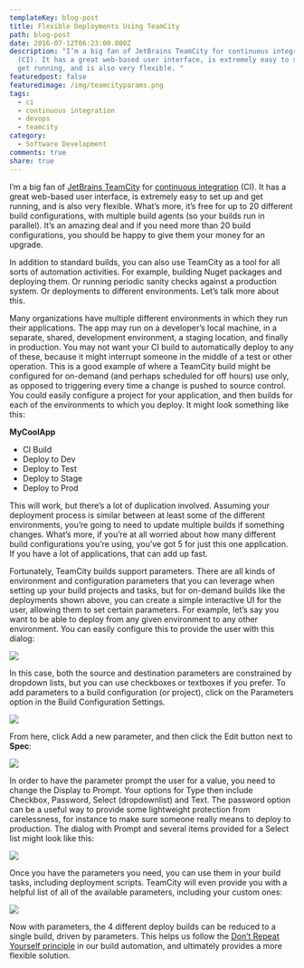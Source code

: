 ```yaml
---
templateKey: blog-post
title: Flexible Deployments Using TeamCity
path: blog-post
date: 2016-07-12T06:23:00.000Z
description: "I’m a big fan of JetBrains TeamCity for continuous integration
  (CI). It has a great web-based user interface, is extremely easy to set up and
  get running, and is also very flexible. "
featuredpost: false
featuredimage: /img/teamcityparams.png
tags:
  - ci
  - continuous integration
  - devops
  - teamcity
category:
  - Software Development
comments: true
share: true
---
```

I’m a big fan of [JetBrains TeamCity](https://www.jetbrains.com/teamcity/) for [continuous integration](http://deviq.com/continuous-integration/) (CI). It has a great web-based user interface, is extremely easy to set up and get running, and is also very flexible. What’s more, it’s free for up to 20 different build configurations, with multiple build agents (so your builds run in parallel). It’s an amazing deal and if you need more than 20 build configurations, you should be happy to give them your money for an upgrade.

In addition to standard builds, you can also use TeamCity as a tool for all sorts of automation activities. For example, building Nuget packages and deploying them. Or running periodic sanity checks against a production system. Or deployments to different environments. Let’s talk more about this.

Many organizations have multiple different environments in which they run their applications. The app may run on a developer’s local machine, in a separate, shared, development environment, a staging location, and finally in production. You may not want your CI build to automatically deploy to any of these, because it might interrupt someone in the middle of a test or other operation. This is a good example of where a TeamCity build might be configured for on-demand (and perhaps scheduled for off hours) use only, as opposed to triggering every time a change is pushed to source control. You could easily configure a project for your application, and then builds for each of the environments to which you deploy. It might look something like this:

**MyCoolApp**

* CI Build
* Deploy to Dev
* Deploy to Test
* Deploy to Stage
* Deploy to Prod

This will work, but there’s a lot of duplication involved. Assuming your deployment process is similar between at least some of the different environments, you’re going to need to update multiple builds if something changes. What’s more, if you’re at all worried about how many different build configurations you’re using, you’ve got 5 for just this one application. If you have a lot of applications, that can add up fast.

Fortunately, TeamCity builds support parameters. There are all kinds of environment and configuration parameters that you can leverage when setting up your build projects and tasks, but for on-demand builds like the deployments shown above, you can create a simple interactive UI for the user, allowing them to set certain parameters. For example, let’s say you want to be able to deploy from any given environment to any other environment. You can easily configure this to provide the user with this dialog:

![](/img/teamcityparams.png)

In this case, both the source and destination parameters are constrained by dropdown lists, but you can use checkboxes or textboxes if you prefer. To add parameters to a build configuration (or project), click on the Parameters option in the Build Configuration Settings.

![](/img/teamcityparamsmenu.png)

From here, click Add a new parameter, and then click the Edit button next to **Spec**:

![](/img/teamcityaddparameter.png)

In order to have the parameter prompt the user for a value, you need to change the Display to Prompt. Your options for Type then include Checkbox, Password, Select (dropdownlist) and Text. The password option can be a useful way to provide some lightweight protection from carelessness, for instance to make sure someone really means to deploy to production. The dialog with Prompt and several items provided for a Select list might look like this:

![](/img/teamcityparamspec.png)

Once you have the parameters you need, you can use them in your build tasks, including deployment scripts. TeamCity will even provide you with a helpful list of all of the available parameters, including your custom ones:

![](/img/teamcityparameterusage.png)

Now with parameters, the 4 different deploy builds can be reduced to a single build, driven by parameters. This helps us follow the [Don’t Repeat Yourself principle](http://deviq.com/don-t-repeat-yourself/) in our build automation, and ultimately provides a more flexible solution.
